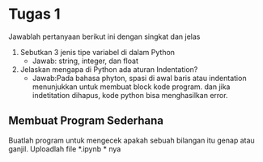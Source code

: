 # Tugas 1

Jawablah pertanyaan berikut ini dengan singkat dan jelas
1. Sebutkan 3 jenis tipe variabel di dalam Python
    * Jawab: string, integer, dan float
2. Jelaskan mengapa di Python ada aturan Indentation?
    * Jawab:Pada bahasa phyton, spasi di awal baris atau indentation menunjukkan untuk membuat block kode program. dan jika indetitation dihapus, kode python bisa menghasilkan error. 
    
## Membuat Program Sederhana

Buatlah program untuk mengecek apakah sebuah bilangan itu genap atau ganjil. Uploadlah file *.ipynb * nya

